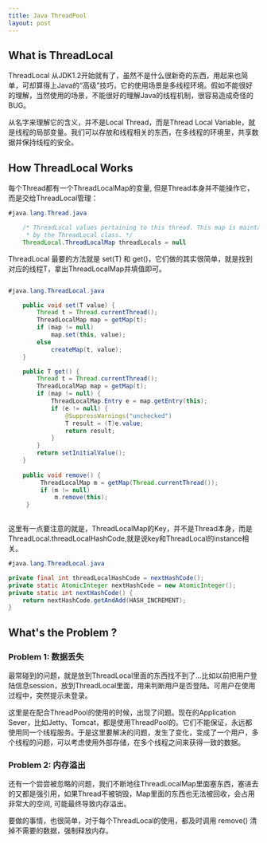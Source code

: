 ```yaml
---
title: Java ThreadPool
layout: post
---
```


## What is ThreadLocal

ThreadLocal 从JDK1.2开始就有了，虽然不是什么很新奇的东西，用起来也简单，可却算得上Java的“高级”技巧，它的使用场景是多线程环境。假如不能很好的理解，当然使用的场景，不能很好的理解Java的线程机制，很容易造成奇怪的BUG。

从名字来理解它的含义，并不是Local Thread，而是Thread Local Variable，就是线程的局部变量。我们可以存放和线程相关的东西，在多线程的环境里，共享数据并保持线程的安全。

## How ThreadLocal Works

每个Thread都有一个ThreadLocalMap的变量, 但是Thread本身并不能操作它，而是交给ThreadLocal管理：

```java
#java.lang.Thread.java

    /* ThreadLocal values pertaining to this thread. This map is maintained
     * by the ThreadLocal class. */
    ThreadLocal.ThreadLocalMap threadLocals = null
```

ThreadLocal 最要的方法就是 set(T) 和 get()，它们做的其实很简单，就是找到对应的线程T，拿出ThreadLocalMap并填值即可。

```java

#java.lang.ThreadLocal.java

    public void set(T value) {
        Thread t = Thread.currentThread();
        ThreadLocalMap map = getMap(t);
        if (map != null)
            map.set(this, value);
        else
            createMap(t, value);
    }

    public T get() {
        Thread t = Thread.currentThread();
        ThreadLocalMap map = getMap(t);
        if (map != null) {
            ThreadLocalMap.Entry e = map.getEntry(this);
            if (e != null) {
                @SuppressWarnings("unchecked")
                T result = (T)e.value;
                return result;
            }
        }
        return setInitialValue();
    }
    
    public void remove() {
         ThreadLocalMap m = getMap(Thread.currentThread());
         if (m != null)
             m.remove(this);
     }
    
```
这里有一点要注意的就是，ThreadLocalMap的Key，并不是Thread本身，而是ThreadLocal.threadLocalHashCode,就是说key和ThreadLocal的instance相关。

```java
#java.lang.ThreadLocal.java

private final int threadLocalHashCode = nextHashCode();
private static AtomicInteger nextHashCode = new AtomicInteger();
private static int nextHashCode() {
	return nextHashCode.getAndAdd(HASH_INCREMENT);
}

```

## What's the Problem ?

### Problem 1: 数据丢失

最常碰到的问题，就是放到ThreadLocal里面的东西找不到了...比如以前把用户登陆信息session，放到ThreadLocal里面，用来判断用户是否登陆。可用户在使用过程中，突然提示未登录。

这里是在配合ThreadPool的使用的时候，出现了问题。现在的Application Sever，比如Jetty、Tomcat，都是使用ThreadPool的。它们不能保证，永远都使用同一个线程服务。于是这里要解决的问题，发生了变化，变成了一个用户，多个线程的问题，可以考虑使用外部存储，在多个线程之间来获得一致的数据。

### Problem 2: 内存溢出

还有一个尝尝被忽略的问题，我们不断地往ThreadLocalMap里面塞东西，塞进去的又都是强引用，如果Thread不被销毁，Map里面的东西也无法被回收，会占用非常大的空间, 可能最终导致内存溢出。

要做的事情，也很简单，对于每个ThreadLocal的使用，都及时调用 remove() 清掉不需要的数据，强制释放内存。

